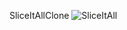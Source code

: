 SliceItAllClone
![SliceItAll](https://github.com/DevJamoliddin/SliceItAllClone/assets/114978227/f473e98a-d74d-4577-a769-fe3441d9a437)
